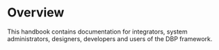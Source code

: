 # Overview

This handbook contains documentation for integrators, system administrators,
designers, developers and users of the DBP framework.
